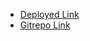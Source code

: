 * [Deployed Link](https://responsivenavbar-8cb326.netlify.app/)
* [Gitrepo Link](https://github.com/GopalkrishaRao/Placement_Assignment_Gopalkrishna_H_R/tree/main/WebDevelopmentAssignmets/MockTest_JavaScript11_07_2023/04_ResponsiveNavbar)